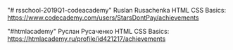 "# rsschool-2019Q1-codeacademy" 
Ruslan Rusachenka
HTML CSS Basics: https://www.codecademy.com/users/StarsDontPay/achievements

"#htmlacademy"
Руслан Русаченко
HTML CSS Basics: https://htmlacademy.ru/profile/id421217/achievements
